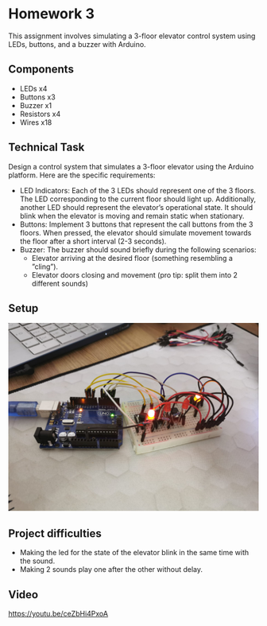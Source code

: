 #                                                            Homework 3

This assignment involves simulating a 3-floor elevator control system using LEDs, buttons, and a buzzer with Arduino.

## Components
* LEDs x4
* Buttons x3
* Buzzer x1
* Resistors x4
* Wires x18

## Technical Task
Design a control system that simulates a 3-floor elevator using the Arduino platform. Here are the specific requirements:
* LED Indicators: Each of the 3 LEDs should represent one of the 3 floors. The LED corresponding to the current floor should light up. Additionally, another LED should represent the elevator’s operational state. It should blink when the elevator is moving and remain static when stationary.
* Buttons: Implement 3 buttons that represent the call buttons from the 3 floors. When pressed, the elevator should simulate movement towards the floor after a short interval (2-3 seconds).
* Buzzer: The buzzer should sound briefly during the following scenarios: 
  * Elevator arriving at the desired floor (something resembling a ”cling”).
  * Elevator doors closing and movement (pro tip: split them into 2 different sounds)

## Setup
![montaj](homework3.jpeg)

## Project difficulties 
- Making the led for the state of the elevator blink in the same time with the sound.
- Making 2 sounds play one after the other without delay.

## Video
https://youtu.be/ceZbHi4PxoA
